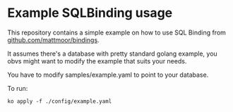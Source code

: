 # Example SQLBinding usage

This repository contains a simple example on how to use SQL Binding from
[github.com/mattmoor/bindings](https://github.com/mattmoor/bindings).

It assumes there's a database with pretty standard golang example, you
obvs might want to modify the example that suits your needs.

You have to modify samples/example.yaml to point to your database.

To run:

```shell
ko apply -f ./config/example.yaml
```


